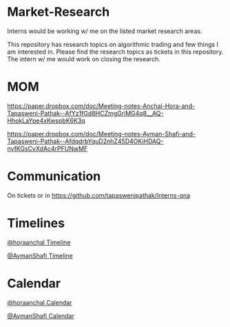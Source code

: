# Market-Research

Interns would be working w/ me on the listed market research areas.

This repository has research topics on algorithmic trading and few things I am interested in. Please find the research topics as tickets in this repository. The intern w/ me would work on closing the research.

# MOM

https://paper.dropbox.com/doc/Meeting-notes-Anchal-Hora-and-Tapasweni-Pathak--AfYz1fGd8HCZmgGrjMG4q8__AQ-HhokLaYpe4xKwspbK6K3q

https://paper.dropbox.com/doc/Meeting-notes-Ayman-Shafi-and-Tapasweni-Pathak--AfdqdrbYquD2nhZ45D4OKiHDAQ-nyfKGsCvXdAc4rPFUNwMF

# Communication

On tickets or in https://github.com/tapaswenipathak/Interns-qna

# Timelines

[@horaanchal Timeline]()

[@AymanShafi Timeline]()

# Calendar

[@horaanchal Calendar](https://calendly.com/horaanchal17/15min)


[@AymanShafi Calendar]()
